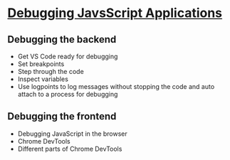 # [Debugging JavsScript Applications](https://app.pluralsight.com/library/courses/javascript-debugging-applications/table-of-contents)

## Debugging the backend
 - Get VS Code ready for debugging
 - Set breakpoints
 - Step through the code
 - Inspect variables
 - Use logpoints to log messages without stopping the code and auto attach to a process for debugging 

 ## Debugging the frontend
 - Debugging JavaScript in the browser
 - Chrome DevTools
 - Different parts of Chrome DevTools 